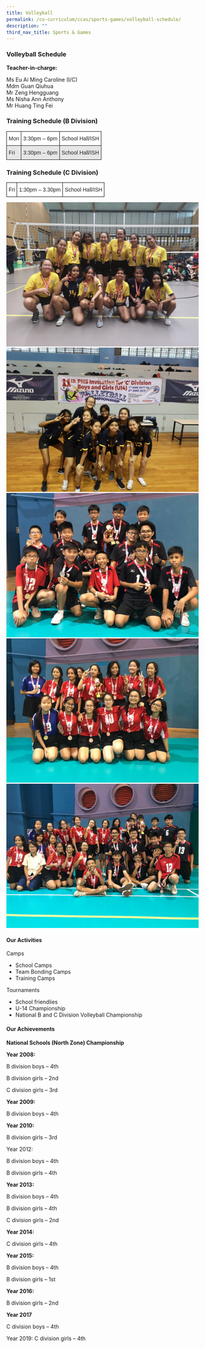 ```yaml
---
title: Volleyball
permalink: /co-curriculum/ccas/sports-games/volleyball-schedule/
description: ""
third_nav_title: Sports & Games
---
```

### Volleyball Schedule


**Teacher-in-charge:** 

Ms Eu Ai Ming Caroline (I/C)  <br>
Mdm Guan Qiuhua  <br>
Mr Zeng Hengguang  <br>
Ms Nisha Ann Anthony  <br>
Mr Huang Ting Fei

### Training Schedule (B Division)

<style type="text/css">
.tg  {border-collapse:collapse;border-spacing:0;}
.tg td{border-color:black;border-style:solid;border-width:1px;font-family:Arial, sans-serif;font-size:14px;
  overflow:hidden;padding:10px 5px;word-break:normal;}
.tg th{border-color:black;border-style:solid;border-width:1px;font-family:Arial, sans-serif;font-size:14px;
  font-weight:normal;overflow:hidden;padding:10px 5px;word-break:normal;}
.tg .tg-h5mn{background-color:#E6E6E6;color:#222;text-align:left;vertical-align:middle}
.tg .tg-1ppo{background-color:#FFF;color:#222;text-align:left;vertical-align:middle}
</style>
<table class="tg">
<thead>
  <tr>
    <th class="tg-1ppo">Mon</th>
    <th class="tg-1ppo">3:30pm – 6pm</th>
    <th class="tg-1ppo">School Hall/ISH</th>
  </tr>
</thead>
<tbody>
  <tr>
    <td class="tg-h5mn">Fri</td>
    <td class="tg-h5mn">3:30pm – 6pm</td>
    <td class="tg-h5mn">School Hall/ISH</td>
  </tr>
</tbody>
</table>

### Training Schedule (C Division)

<style type="text/css">
.tg  {border-collapse:collapse;border-spacing:0;}
.tg td{border-color:black;border-style:solid;border-width:1px;font-family:Arial, sans-serif;font-size:14px;
  overflow:hidden;padding:10px 5px;word-break:normal;}
.tg th{border-color:black;border-style:solid;border-width:1px;font-family:Arial, sans-serif;font-size:14px;
  font-weight:normal;overflow:hidden;padding:10px 5px;word-break:normal;}
.tg .tg-1ppo{background-color:#FFF;color:#222;text-align:left;vertical-align:middle}
</style>
<table class="tg">
<thead>
  <tr>
    <td class="tg-1ppo">Fri</td>
    <td class="tg-1ppo">1:30pm – 3.30pm</td>
    <td class="tg-1ppo">School Hall/ISH</td>
  </tr>
</thead>
</table>

![](/images/VOLLEYBALL-NATIONAL-NORTH-ZONE-C-DIVISION-CHAMPIONSHIPS-2019-4th-Place.jpeg)
![](/images/11th-PHS-Invitation-for-C-Division-Girls-U14-Volleyball-Championship-2019-4th-Place.jpeg)
![](/images/IMG_2521.jpeg)
![](/images/IMG_2522.jpeg)
![](/images/IMG_2523.jpeg)

#### Our Activities

Camps

*   School Camps
*   Team Bonding Camps
*   Training Camps

Tournaments

*   School friendlies
*   U-14 Championship
*   National B and C Division Volleyball Championship

#### Our Achievements

**National Schools (North Zone) Championship**

**Year 2008:** 

B division boys – 4th

B division girls – 2nd

C division girls – 3rd

**Year 2009:** 

B division boys – 4th

**Year 2010:** 

B division girls – 3rd

Year 2012:

B division boys – 4th

B division girls – 4th

**Year 2013:** 

B division boys – 4th

B division girls – 4th

C division girls – 2nd

**Year 2014:**

C division girls – 4th

**Year 2015:** 

B division boys – 4th

B division girls – 1st

**Year 2016:**

B division girls – 2nd

**Year 2017**

C division boys – 4th

Year 2019: C division girls – 4th
